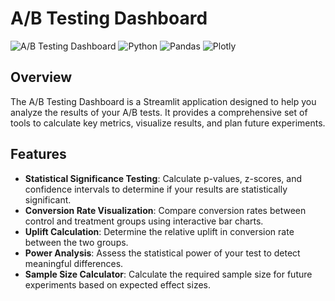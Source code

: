 # A/B Testing Dashboard

![A/B Testing Dashboard](https://img.shields.io/badge/Streamlit-FF4B4B?style=for-the-badge&logo=Streamlit&logoColor=white)
![Python](https://img.shields.io/badge/Python-3776AB?style=for-the-badge&logo=python&logoColor=white)
![Pandas](https://img.shields.io/badge/Pandas-150458?style=for-the-badge&logo=pandas&logoColor=white)
![Plotly](https://img.shields.io/badge/Plotly-3F4F75?style=for-the-badge&logo=plotly&logoColor=white)

## Overview

The A/B Testing Dashboard is a Streamlit application designed to help you analyze the results of your A/B tests. It provides a comprehensive set of tools to calculate key metrics, visualize results, and plan future experiments.

## Features

- **Statistical Significance Testing**: Calculate p-values, z-scores, and confidence intervals to determine if your results are statistically significant.
- **Conversion Rate Visualization**: Compare conversion rates between control and treatment groups using interactive bar charts.
- **Uplift Calculation**: Determine the relative uplift in conversion rate between the two groups.
- **Power Analysis**: Assess the statistical power of your test to detect meaningful differences.
- **Sample Size Calculator**: Calculate the required sample size for future experiments based on expected effect sizes.


